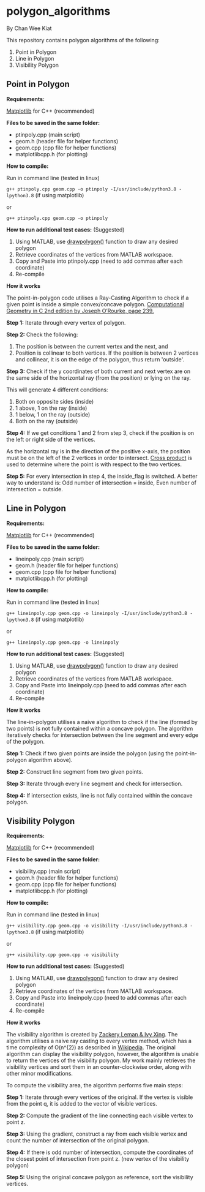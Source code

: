 # polygon_algorithms
By Chan Wee Kiat

This repository contains polygon algorithms of the following:

1. Point in Polygon
2. Line in Polygon
3. Visibility Polygon

## Point in Polygon 

**Requirements:**

[Matplotlib](https://github.com/lava/matplotlib-cpp) for C++ (recommended)

**Files to be saved in the same folder:**

* ptinpoly.cpp (main script)
* geom.h (header file for helper functions)
* geom.cpp (cpp file for helper functions)
* matplotlibcpp.h (for plotting)

**How to compile:**

Run in command line (tested in linux)

`g++ ptinpoly.cpp geom.cpp -o ptinpoly -I/usr/include/python3.8 -lpython3.8`  (if using matplotlib)

or 

`g++ ptinpoly.cpp geom.cpp -o ptinpoly`

**How to run additional test cases:** (Suggested)

1. Using MATLAB, use [drawpolygon()](https://www.mathworks.com/help/images/ref/drawpolygon.html) function to draw any desired polygon 
2. Retrieve coordinates of the vertices from MATLAB workspace.
3. Copy and Paste into ptinpoly.cpp (need to add commas after each coordinate)
4. Re-compile

**How it works**

The point-in-polygon code utilises a Ray-Casting Algorithm to check if a given point is inside a simple convex/concave polygon. [Computational Geometry in C 2nd edition by Joseph O’Rourke, page 239.](https://github.com/sarcilav/analisis-numerico/blob/master/doc/Computational%20Geometry%20In%20C%202nd%20ed.%20-%20J.%20O%27Rourke%20(1997)%20WW.pdf)

**Step 1:** Iterate through every vertex of polygon. 

**Step 2:** Check the following:

1. The position is between the current vertex and the next, and 
2. Position is collinear to both vertices. 
If the position is between 2 vertices and collinear, it is on the edge of the polygon, thus return 'outside'. 

**Step 3:** Check if the y coordinates of both current and next vertex are on the same side of the horizontal ray (from the position) or lying on the ray. 

This will generate 4 different conditions:
1. Both on opposite sides (inside)
2. 1 above, 1 on the ray (inside)
3. 1 below, 1 on the ray (outside)
4. Both on the ray (outside)
    
**Step 4:** If we get conditions 1 and 2 from step 3, check if the position is on the left or right side of the vertices. 

As the horizontal ray is in the direction of the positive x-axis, the position must be on the left of the 2 vertices in order to intersect. [Cross product](https://www.geeksforgeeks.org/direction-point-line-segment/) is used to determine where the point is with respect to the two vertices. 

**Step 5:** For every intersection in step 4, the inside_flag is switched. A better way to understand is: Odd number of intersection = inside, Even number of intersection = outside.

## Line in Polygon 

**Requirements:**

[Matplotlib](https://github.com/lava/matplotlib-cpp) for C++ (recommended)

**Files to be saved in the same folder:**
* lineinpoly.cpp (main script)
* geom.h (header file for helper functions)
* geom.cpp (cpp file for helper functions)
* matplotlibcpp.h (for plotting)

**How to compile:**

Run in command line (tested in linux)

`g++ lineinpoly.cpp geom.cpp -o lineinpoly -I/usr/include/python3.8 -lpython3.8` (if using matplotlib)

or 

`g++ lineinpoly.cpp geom.cpp -o lineinpoly`

**How to run additional test cases:** (Suggested)

1. Using MATLAB, use [drawpolygon()](https://www.mathworks.com/help/images/ref/drawpolygon.html) function to draw any desired polygon 
2. Retrieve coordinates of the vertices from MATLAB workspace.
3. Copy and Paste into lineinpoly.cpp (need to add commas after each coordinate)
4. Re-compile

**How it works**

The line-in-polygon utilises a naive algorithm to check if the line (formed by two points) is not fully contained within a concave polygon. The algorithm iteratively checks for intersection between the line segment and every edge of the polygon. 

**Step 1:** Check if two given points are inside the polygon (using the point-in-polygon algorithm above). 

**Step 2:** Construct line segment from two given points.

**Step 3:** Iterate through every line segment and check for intersection. 

**Step 4:** If intersection exists, line is not fully contained within the concave polygon. 

## Visibility Polygon

**Requirements:**

[Matplotlib](https://github.com/lava/matplotlib-cpp) for C++ (recommended)

**Files to be saved in the same folder:**
* visibility.cpp (main script)
* geom.h (header file for helper functions)
* geom.cpp (cpp file for helper functions)
* matplotlibcpp.h (for plotting)

**How to compile:**

Run in command line (tested in linux)

`g++ visibility.cpp geom.cpp -o visibility -I/usr/include/python3.8 -lpython3.8` (if using matplotlib)

or 

`g++ visibility.cpp geom.cpp -o visibility`

**How to run additional test cases:** (Suggested)

1. Using MATLAB, use [drawpolygon()](https://www.mathworks.com/help/images/ref/drawpolygon.html) function to draw any desired polygon 
2. Retrieve coordinates of the vertices from MATLAB workspace.
3. Copy and Paste into lineinpoly.cpp (need to add commas after each coordinate)
4. Re-compile

**How it works**

The visibility algorithm is created by [Zackery Leman & Ivy Xing](https://github.com/ivyxing/PolygonVisibility/tree/master/PolygonVisibility). The algorithm utilises a naive ray casting to every vertex method, which has a time complexity of O(n^{2}) as described in [Wikipedia](https://en.wikipedia.org/wiki/Visibility_polygon). The original algorithm can display the visibility polygon, however, the algorithm is unable to return the vertices of the visibility polygon. My work mainly retrieves the visibility vertices and sort them in an counter-clockwise order, along with other minor modifications.

To compute the visibility area, the algorithm performs five main steps:

**Step 1:** Iterate through every vertices of the original. If the vertex is visible from the point q, it is added to the vector of visible vertices.

**Step 2:** Compute the gradient of the line connecting each visible vertex to point z. 

**Step 3:** Using the gradient, construct a ray from each visible vertex and count the number of intersection of the original polygon. 

**Step 4:** If there is odd number of intersection, compute the coordinates of the closest point of intersection from point z. (new vertex of the visibility polygon)  

**Step 5:** Using the original concave polygon as reference, sort the visibility vertices. 





